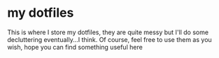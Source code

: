 # my dotfiles
This is where I store my dotfiles, they are quite messy but I'll do some decluttering eventually...I think.
Of course, feel free to use them as you wish, hope you can find something useful here

